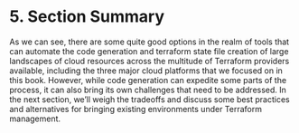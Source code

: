 # 5. Section Summary

As we can see, there are some quite good options in the realm of tools that can automate the code generation and terraform state file creation of large landscapes of cloud resources across the multitude of Terraform providers available, including the three major cloud platforms that we focused on in this book. However, while code generation can expedite some parts of the process, it can also bring its own challenges that need to be addressed. In the next section, we’ll weigh the tradeoffs and discuss some best practices and alternatives for bringing existing environments under Terraform management.